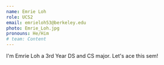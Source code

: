 ```yaml
---
name: Emrie Loh
role: UCS2
email: emrieloh53@berkeley.edu
photo: Emrie_Loh.jpg
pronouns: He/Him
# team: Content
---
```

I'm Emrie Loh a 3rd Year DS and CS major. Let's ace this sem!